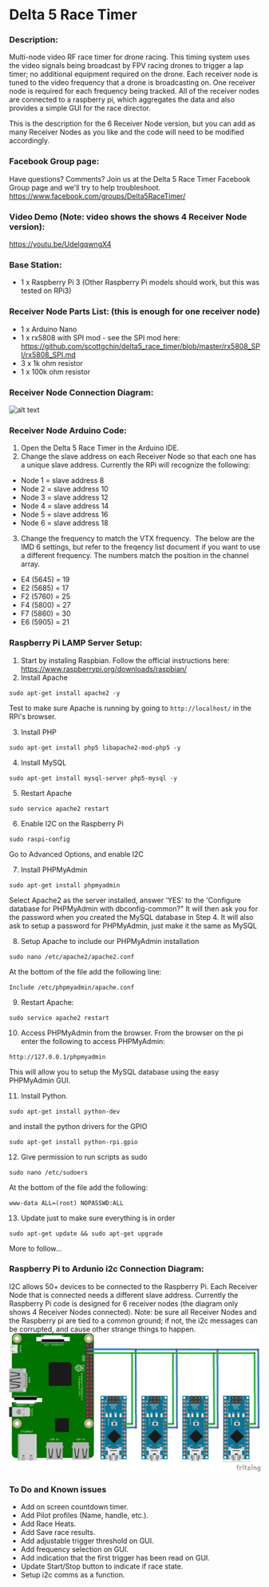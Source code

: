 # Delta 5 Race Timer

### Description:

Multi-node video RF race timer for drone racing.  This timing system uses the video signals being broadcast by FPV racing drones to trigger a lap timer; no additional equipment required on the drone. Each receiver node is tuned to the video frequency that a drone is broadcasting on.  One receiver node is required for each frequency being tracked.  All of the receiver nodes are connected to a raspberry pi, which aggregates the data and also provides a simple GUI for the race director.

This is the description for the 6 Receiver Node version, but you can add as many Receiver Nodes as you like and the code will need to be modified accordingly. 

### Facebook Group page:
Have questions? Comments? Join us at the Delta 5 Race Timer Facebook Group page and we'll try to help troubleshoot.
https://www.facebook.com/groups/Delta5RaceTimer/

### Video Demo (Note: video shows the shows 4 Receiver Node version):
https://youtu.be/UdelgqwngX4

### Base Station:
* 1 x Raspberry Pi 3 (Other Raspberry Pi models should work, but this was tested on RPi3)

### Receiver Node Parts List: (this is enough for one receiver node)
* 1 x Arduino Nano
* 1 x rx5808 with SPI mod - see the SPI mod here: https://github.com/scottgchin/delta5_race_timer/blob/master/rx5808_SPI/rx5808_SPI.md
* 3 x 1k ohm resistor
* 1 x 100k ohm resistor

### Receiver Node Connection Diagram:
![alt text](img/Receivernode.png)

### Receiver Node Arduino Code:
1. Open the Delta 5 Race Timer in the Arduino IDE.
2. Change the slave address on each Receiver Node so that each one has a unique slave address.  Currently the RPi will recognize the following:
  * Node 1 = slave address 8
  * Node 2 = slave address 10
  * Node 3 = slave address 12
  * Node 4 = slave address 14
  * Node 5 = slave address 16
  * Node 6 = slave address 18
  
3. Change the frequency to match the VTX frequency.  The below are the IMD 6 settings, but refer to the freqency list document if you want to use a different frequency. The numbers match the position in the channel array.
  * E4 (5645) = 19  
  * E2 (5685) = 17  
  * F2 (5760) = 25  
  * F4 (5800) = 27  
  * F7 (5860) = 30  
  * E6 (5905) = 21

### Raspberry Pi LAMP Server Setup:
1. Start by instaling Raspbian. Follow the official instructions here: https://www.raspberrypi.org/downloads/raspbian/
2. Install Apache
 ```
 sudo apt-get install apache2 -y
 ```
 Test to make sure Apache is running by going to ```http://localhost/``` in the RPi's browser.

3. Install PHP
 ```
 sudo apt-get install php5 libapache2-mod-php5 -y
 ```

4. Install MySQL
 ```
 sudo apt-get install mysql-server php5-mysql -y
 ```

5. Restart Apache
 ```
 sudo service apache2 restart
 ```
 
6. Enable I2C on the Raspberry Pi
 ```
 sudo raspi-config
 ```
 Go to Advanced Options, and enable I2C

7. Install PHPMyAdmin
```
sudo apt-get install phpmyadmin
```
Select Apache2 as the server installed, answer 'YES' to the 'Configure database for PHPMyAdmin with dbconfig-common?"
It will then ask you for the password when you created the MySQL database in Step 4.  It will also ask to setup a password for PHPMyAdmin, just make it the same as MySQL

8. Setup Apache to include our PHPMyAdmin installation
```
sudo nano /etc/apache2/apache2.conf
```
At the bottom of the file add the following line:
```
Include /etc/phpmyadmin/apache.conf
```

9. Restart Apache:
```
sudo service apache2 restart
```

10. Access PHPMyAdmin from the browser.
From the browser on the pi enter the following to access PHPMyAdmin:
```
http://127.0.0.1/phpmyadmin
```
This will allow you to setup the MySQL database using the easy PHPMyAdmin GUI.

11. Install Python.
```
sudo apt-get install python-dev
```
and install the python drivers for the GPIO
```
sudo apt-get install python-rpi.gpio
```
12. Give permission to run scripts as sudo
```
sudo nano /etc/sudoers
```
At the bottom of the file add the following:
```
www-data ALL=(root) NOPASSWD:ALL
```

13. Update just to make sure everything is in order
```
sudo apt-get update && sudo apt-get upgrade
```

More to follow...

### Raspberry Pi to Ardunio i2c Connection Diagram:
I2C allows 50+ devices to be connected to the Raspberry Pi. Each Receiver Node that is connected needs a different slave address.  Currently the Raspberry Pi code is designed for 6 receiver nodes (the diagram only shows 4 Receiver Nodes connected).  Note: be sure all Receiver Nodes and the Raspberry pi are tied to a common ground; if not, the i2c messages can be corrupted, and cause other strange things to happen.
![alt text](img/D5-i2c.png)


### To Do and Known issues 
* Add on screen countdown timer.
* Add Pilot profiles (Name, handle, etc.).
* Add Race Heats.
* Add Save race results.
* Add adjustable trigger threshold on GUI.
* Add frequency selection on GUI.
* Add indication that the first trigger has been read on GUI.
* Update Start/Stop button to indicate if race state.
* Setup i2c comms as a function.
